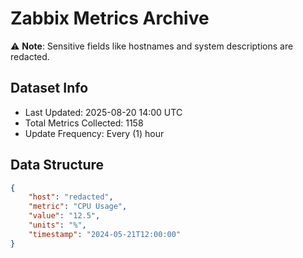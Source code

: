 # Zabbix Metrics Archive

⚠️ **Note**: Sensitive fields like hostnames and system descriptions are redacted.

## Dataset Info
- Last Updated: 2025-08-20 14:00 UTC
- Total Metrics Collected: 1158
- Update Frequency: Every (1) hour

## Data Structure
```json
{
    "host": "redacted",
    "metric": "CPU Usage",
    "value": "12.5",
    "units": "%",
    "timestamp": "2024-05-21T12:00:00"
}
```
